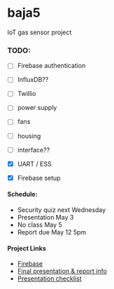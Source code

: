 # baja5
IoT gas sensor project

### TODO:
- [ ] Firebase authentication
- [ ] InfluxDB??
- [ ] Twillio
- [ ] power supply
- [ ] fans
- [ ] housing
- [ ] interface??
- [x] UART / ESS
- [x] Firebase setup


#### Schedule:
- Security quiz next Wednesday
- Presentation May 3
- No class May 5
- Report due May 12 5pm

#### Project Links
- [Firebase](https://console.firebase.google.com/project/gas-sensor-4ff34/database/gas-sensor-4ff34-default-rtdb/data/~2F)
- [Final presentation & report info](https://uiowa.instructure.com/courses/197409/files/22878245?module_item_id=6417490)
- [Presentation checklist](https://uiowa.instructure.com/courses/197409/files/22878282?module_item_id=6417498)

